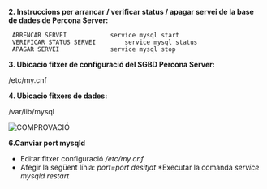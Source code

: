 **2. Instruccions per arrancar / verificar status / apagar servei de la base de dades de Percona Server:**
	
	 ARRENCAR SERVEI			service mysql start
	 VERIFICAR STATUS SERVEI		service mysql status
	 APAGAR SERVEI				service mysql stop  


**3. Ubicacio fitxer de configuració del SGBD Percona Server:**

/etc/my.cnf


**4. Ubicacio fitxers de dades:**

/var/lib/mysql

![COMPROVACIÓ](https://github.com/ivanenriquez/BD-M02-M010/blob/master/MP10-UF2/A1/imatges/ubicació_per_defecte_fitxers_de_dades.PNG)


**6.Canviar port mysqld**
* Editar fitxer configuració */etc/my.cnf*
* Afegir la següent línia: *port=port desitjat*
*Executar la comanda *service mysqld restart*
